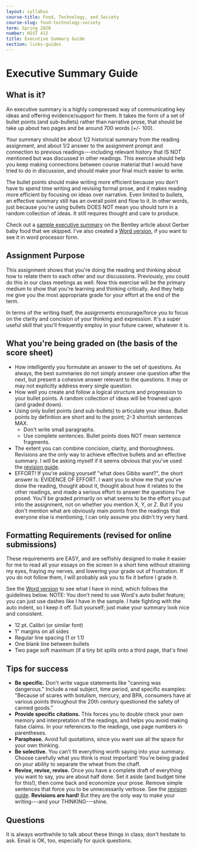```yaml
---
layout: syllabus
course-title: Food, Technology, and Society
course-slug: food-technology-society
term: Spring 2020
number: HIST 412
title: Executive Summary Guide
section: links-guides
---
```


# Executive Summary Guide

## What is it?
An executive summary is a highly compressed way of communicating key ideas and offering evidence/support for them. It takes the form of a set of bullet points (and sub-bullets) rather than narrative prose, that should be take up about two pages and be around 700 words (+/- 100).

Your summary should be about 1/2 historical summary from the reading assignment, and about 1/2 answer to the assignment prompt and connection to previous readings---including relevant history that IS NOT mentioned but was discussed in other readings. This exercise should help you keep making connections between course material that I would have tried to do in discussion, and should make your final much easier to write.

The bullet points should make writing more efficient because you don't have to spend time writing and revising formal prose, and it makes reading more efficient by focusing on ideas over narrative. Even limited to bullets, an effective summary still has an overall point and flow to it. In other words, just because you're using bullets DOES NOT mean you should turn in a random collection of ideas. It still requires thought and care to produce.

Check out a [sample executive summary](exec-summary-example) on the Bentley article about Gerber baby food that we skipped. I've also created a [Word version](exec-summary-example.docx), if you want to see it in word processor form.


## Assignment Purpose
This assignment shows that you're doing the reading and thinking about how to relate them to each other and our discussions. Previously, you could do this in our class meetings as well. Now this exercise will be the primary medium to show that you're learning and thinking critically. And they help me give you the most appropriate grade for your effort at the end of the term.

In terms of the writing itself, the assignments encourage/force you to focus on the clarity and concision of your thinking and expression. It's a super useful skill that you'll frequently employ in your future career, whatever it is.


## What you're being graded on (the basis of the score sheet)
- How intelligently you formulate an answer to the set of questions. As always, the best summaries do not simply answer one question after the next, but present a cohesive answer relevant to the questions. It may or may not explicitly address every single question.
- How well you create and follow a logical structure and progression to your bullet points. A random collection of ideas will be frowned upon (and graded down).
- Using only bullet points (and sub-bullets) to articulate your ideas. Bullet points by definition are short and to the point; 2-3 shortish sentences MAX.
  - Don't write small paragraphs.
  - Use complete sentences. Bullet points does NOT mean sentence fragments.
- The extent you can combine concision, clarity, and thoroughness. Revisions are the only way to achieve effective bullets and an effective summary. I will be asking myself if it seems obvious that you've used the [revision guide](writing-advice).
- EFFORT! If you're asking yourself "what does Gibbs want?", the short answer is: EVIDENCE OF EFFORT. I want you to show me that you've done the reading, thought about it, thought about how it relates to the other readings, and made a serious effort to answer the questions I've posed. You'll be graded primarily on what seems to be the effort you put into the assignment, not on whether you mention X, Y, or Z. But if you don't mention what are obviously main points from the readings that everyone else is mentioning, I can only assume you didn't try very hard.

## Formatting Requirements (revised for online submissions)
These requirements are EASY, and are selfishly designed to make it easier for me to read all your essays on the screen in a short time without straining my eyes, fraying my nerves, and lowering your grade out of frustration. If you do not follow them, I will probably ask you to fix it before I grade it.

See the [Word version](exec-summary-example.docx) to see what I have in mind, which follows the guidelines below. NOTE: You don't need to use Word's auto bullet feature; you can just use dashes like I have in the sample. I hate fighting with the auto indent, so I keep it off. Suit yourself; just make your summary look nice and consistent.

- 12 pt. Calibri (or similar font)
- 1" margins on all sides
- Regular line spacing (1 or 1.1)
- One blank line between bullets
- Two page soft maximum (if a tiny bit spills onto a third page, that's fine)


## Tips for success
 - **Be specific.** Don't write vague statements like "canning was dangerous." Include a real subject, time period, and specific examples: "Because of scares with botulism, mercury, and BPA, consumers have at various points throughout the 20th century questioned the safety of canned goods."
 - **Provide specific citations.** This forces you to double check your own memory and interpretation of the readings, and helps you avoid making false claims. In your references to the readings, use page numbers in parentheses.
 - **Paraphase.** Avoid full quotations, since you want use all the space for your own thinking.
 - **Be selective.** You can’t fit everything worth saying into your summary. Choose carefully what you think is most important! You're being graded on your ability to separate the wheat from the chaff.
 - **Revise, revise, revise.** Once you have a complete draft of everything you want to say, you are about half done. Set it aside (and budget time for this!), then come back and economize your prose. Remove simple sentences that force you to be unnecessarily verbose. See the [revision guide](writing-advice). **Revisions are hard!** But they are the only way to make your writing---and your THINKING---shine.


## Questions
It is always worthwhile to talk about these things in class; don't hesitate to ask. Email is OK, too, especially for quick questions.
